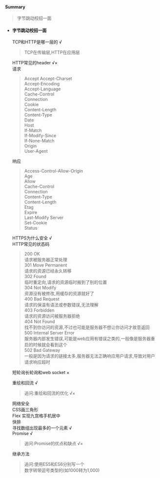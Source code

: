 <h4>Summary</h4>    
<blockquote>
    字节跳动校招一面 <br>
</blockquote>

-   <h4>字节跳动校招一面</h4>

    TCP和HTTP是哪一层的  √  
    >TCP在传输层,HTTP在应用层   

    HTTP常见的header  √×   
    请求     
    >Accept 
    Accept-Charset  
    Accept-Encoding     
    Accept-Language     
    Cache-Control   
    Connection      
    Cookie  
    Content-Length  
    Content-Type  
    Date    
    Host    
    If-Match    
    If-Modify-Since     
    If-None-Match   
    Origin  
    User-Agent  

    响应    
    >Access-Control-Allow-Origin    
    Age     
    Allow   
    Cache-Control   
    Connection  
    Content-Type    
    Content-Length      
    Etag    
    Expire  
    Last-Modify 
    Server  
    Set-Cookie  
    Status  

    HTTPS为什么安全   √   
    HTTP常见的状态码    
    >200  OK  
    请求被服务器正常处理   
    301 Move Permanent  
    请求的资源已经永久转移  
    302 Found  
    临时重定向,请求的资源临时搬到了别的位置     
    304 Not Modify   
    资源没有被修改,用缓存的资源就好了   
    400 Bad Request   
    请求的保温有语法或参数错误,无法理解  
    403 Forbidden   
    请求的资源访问被服务器拒绝  
    404  Not Found  
    找不到你访问的资源,不过也可能是服务器不想让你访问才故意返回  
    500  Internal Server Error  
    服务器内部发生错误,可能是web应用有错误之类的,一般像是服务器重启的时候就会看到这个   
    502 Bad Gateway  
    一般是因为请求的链接太多,服务器无法正确响应用户请求,导致对用户请求响应超时  




    短轮询长轮询和web socket  ×   

    重绘和回流  √   
    >追问:重绘和回流的优化  √×  

    网络安全    
    CSS画三角形     
    Flex
    实现九宫格手机居中  
    快排    
    寻找数组出现最多的一个元素  √   
    Promise  √  
    >追问:Promise的优点和缺点   √×   

    继承方法    
    >追问:使用ES5和ES6分别写一个    
    数字转带逗号类型的(如1000转为1,000)  

